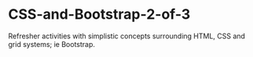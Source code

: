 # CSS-and-Bootstrap-2-of-3
Refresher activities with simplistic concepts surrounding HTML, CSS and grid systems; ie Bootstrap.

